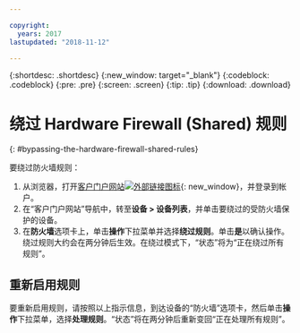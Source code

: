 ```yaml
---

copyright:
  years: 2017
lastupdated: "2018-11-12"

---
```


{:shortdesc: .shortdesc}
{:new_window: target="_blank"}
{:codeblock: .codeblock}
{:pre: .pre}
{:screen: .screen}
{:tip: .tip}
{:download: .download}

# 绕过 Hardware Firewall (Shared) 规则
{: #bypassing-the-hardware-firewall-shared-rules}

要绕过防火墙规则： 

1. 从浏览器，打开[客户门户网站![外部链接图标](../../icons/launch-glyph.svg "外部链接图标")](https://control.softlayer.com/){: new_window}，并登录到帐户。
2. 在“客户门户网站”导航中，转至**设备 > 设备列表**，并单击要绕过的受防火墙保护的设备。
3.  在**防火墙**选项卡上，单击**操作**下拉菜单并选择**绕过规则**。单击**是**以确认操作。绕过规则大约会在两分钟后生效。在绕过模式下，“状态”将为“正在绕过所有规则”。

## 重新启用规则

要重新启用规则，请按照以上指示信息，到达设备的“防火墙”选项卡，然后单击**操作**下拉菜单，选择**处理规则**。“状态”将在两分钟后重新变回“正在处理所有规则”。

